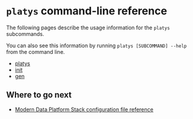 # `platys` command-line reference

The following pages describe the usage information for the `platys` subcommands. 

You can also see this information by running `platys [SUBCOMMAND] --help` from the command line.

* [platys](overview-plays-command.md)
* [init](platys-init-command.md)
* [gen](plays-gen-command.md)
   
## Where to go next

* [Modern Data Platform Stack configuration file reference](configuration.md)